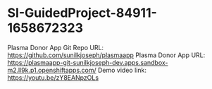 # SI-GuidedProject-84911-1658672323
Plasma Donor App
Git Repo URL: https://github.com/sunilkjoseph/plasmaapp
Plasma Donor App URL: https://plasmaapp-git-sunilkjoseph-dev.apps.sandbox-m2.ll9k.p1.openshiftapps.com/
Demo video link: https://youtu.be/zY8EANpzOLs
